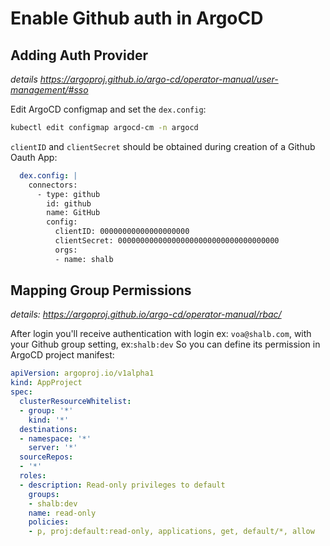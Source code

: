 # Enable Github auth in ArgoCD

## Adding Auth Provider
_details https://argoproj.github.io/argo-cd/operator-manual/user-management/#sso_

Edit ArgoCD configmap and set the `dex.config`:
```bash 
kubectl edit configmap argocd-cm -n argocd
```
`clientID` and `clientSecret` should be obtained during creation of a Github Oauth App:
```yaml
  dex.config: |
    connectors:
      - type: github
        id: github
        name: GitHub
        config:
          clientID: 00000000000000000000
          clientSecret: 000000000000000000000000000000000000
          orgs:
          - name: shalb
```

## Mapping Group Permissions
_details: https://argoproj.github.io/argo-cd/operator-manual/rbac/_

After login you'll receive authentication with login ex: `voa@shalb.com`, with your Github group setting, ex:`shalb:dev`
So you can define its permission in ArgoCD project manifest: 
```yaml
apiVersion: argoproj.io/v1alpha1
kind: AppProject
spec:
  clusterResourceWhitelist:
  - group: '*'
    kind: '*'
  destinations:
  - namespace: '*'
    server: '*'
  sourceRepos:
  - '*'
  roles:
  - description: Read-only privileges to default
    groups:
    - shalb:dev
    name: read-only
    policies:
    - p, proj:default:read-only, applications, get, default/*, allow

```

